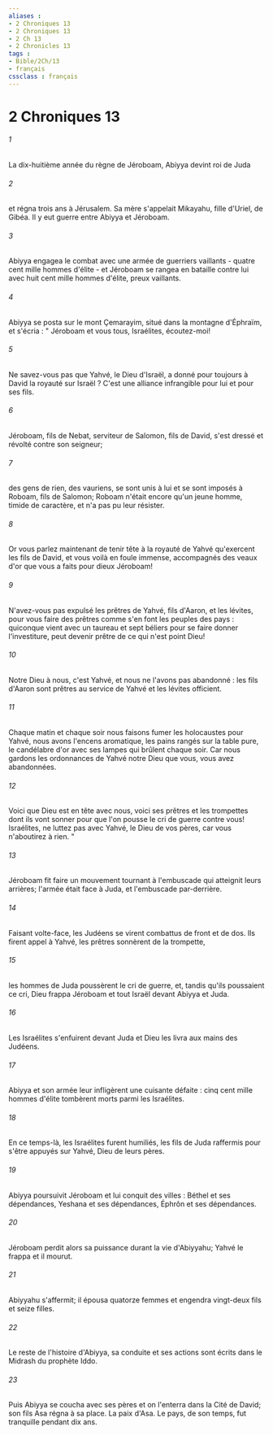 ```yaml
---
aliases : 
- 2 Chroniques 13
- 2 Chroniques 13
- 2 Ch 13
- 2 Chronicles 13
tags : 
- Bible/2Ch/13
- français
cssclass : français
---
```


# 2 Chroniques 13

###### 1
La dix-huitième année du règne de Jéroboam, Abiyya devint roi de Juda 
###### 2
et régna trois ans à Jérusalem. Sa mère s'appelait Mikayahu, fille d'Uriel, de Gibéa. Il y eut guerre entre Abiyya et Jéroboam. 
###### 3
Abiyya engagea le combat avec une armée de guerriers vaillants - quatre cent mille hommes d'élite - et Jéroboam se rangea en bataille contre lui avec huit cent mille hommes d'élite, preux vaillants. 
###### 4
Abiyya se posta sur le mont Çemarayim, situé dans la montagne d'Éphraïm, et s'écria : " Jéroboam et vous tous, Israélites, écoutez-moi! 
###### 5
Ne savez-vous pas que Yahvé, le Dieu d'Israël, a donné pour toujours à David la royauté sur Israël ? C'est une alliance infrangible pour lui et pour ses fils. 
###### 6
Jéroboam, fils de Nebat, serviteur de Salomon, fils de David, s'est dressé et révolté contre son seigneur; 
###### 7
des gens de rien, des vauriens, se sont unis à lui et se sont imposés à Roboam, fils de Salomon; Roboam n'était encore qu'un jeune homme, timide de caractère, et n'a pas pu leur résister. 
###### 8
Or vous parlez maintenant de tenir tête à la royauté de Yahvé qu'exercent les fils de David, et vous voilà en foule immense, accompagnés des veaux d'or que vous a faits pour dieux Jéroboam! 
###### 9
N'avez-vous pas expulsé les prêtres de Yahvé, fils d'Aaron, et les lévites, pour vous faire des prêtres comme s'en font les peuples des pays : quiconque vient avec un taureau et sept béliers pour se faire donner l'investiture, peut devenir prêtre de ce qui n'est point Dieu! 
###### 10
Notre Dieu à nous, c'est Yahvé, et nous ne l'avons pas abandonné : les fils d'Aaron sont prêtres au service de Yahvé et les lévites officient. 
###### 11
Chaque matin et chaque soir nous faisons fumer les holocaustes pour Yahvé, nous avons l'encens aromatique, les pains rangés sur la table pure, le candélabre d'or avec ses lampes qui brûlent chaque soir. Car nous gardons les ordonnances de Yahvé notre Dieu que vous, vous avez abandonnées. 
###### 12
Voici que Dieu est en tête avec nous, voici ses prêtres et les trompettes dont ils vont sonner pour que l'on pousse le cri de guerre contre vous! Israélites, ne luttez pas avec Yahvé, le Dieu de vos pères, car vous n'aboutirez à rien. " 
###### 13
Jéroboam fit faire un mouvement tournant à l'embuscade qui atteignit leurs arrières; l'armée était face à Juda, et l'embuscade par-derrière. 
###### 14
Faisant volte-face, les Judéens se virent combattus de front et de dos. Ils firent appel à Yahvé, les prêtres sonnèrent de la trompette, 
###### 15
les hommes de Juda poussèrent le cri de guerre, et, tandis qu'ils poussaient ce cri, Dieu frappa Jéroboam et tout Israël devant Abiyya et Juda. 
###### 16
Les Israélites s'enfuirent devant Juda et Dieu les livra aux mains des Judéens. 
###### 17
Abiyya et son armée leur infligèrent une cuisante défaite : cinq cent mille hommes d'élite tombèrent morts parmi les Israélites. 
###### 18
En ce temps-là, les Israélites furent humiliés, les fils de Juda raffermis pour s'être appuyés sur Yahvé, Dieu de leurs pères. 
###### 19
Abiyya poursuivit Jéroboam et lui conquit des villes : Béthel et ses dépendances, Yeshana et ses dépendances, Éphrôn et ses dépendances. 
###### 20
Jéroboam perdit alors sa puissance durant la vie d'Abiyyahu; Yahvé le frappa et il mourut. 
###### 21
Abiyyahu s'affermit; il épousa quatorze femmes et engendra vingt-deux fils et seize filles. 
###### 22
Le reste de l'histoire d'Abiyya, sa conduite et ses actions sont écrits dans le Midrash du prophète Iddo. 
###### 23
Puis Abiyya se coucha avec ses pères et on l'enterra dans la Cité de David; son fils Asa régna à sa place. La paix d'Asa. Le pays, de son temps, fut tranquille pendant dix ans. 
